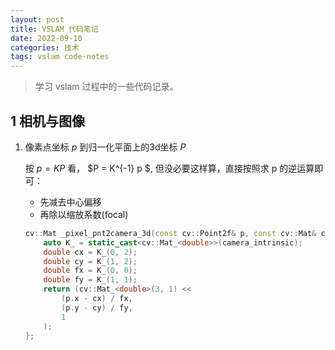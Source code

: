 ```yaml
---
layout: post
title: VSLAM 代码笔记
date: 2022-09-10
categories: 技术 
tags: vslam code-notes
---
```

> 学习 vslam 过程中的一些代码记录。

## 1 相机与图像

1.  像素点坐标 $p$ 到归一化平面上的3d坐标 $P$

    按 $p = K P$ 看， $P = K^{-1} p $, 但没必要这样算，直接按照求 p 的逆运算即可：

    - 先减去中心偏移
    - 再除以缩放系数(focal)

    ```c++
    cv::Mat _pixel_pnt2camera_3d(const cv::Point2f& p, const cv::Mat& camera_intrinsic) {
        auto K_ = static_cast<cv::Mat_<double>>(camera_intrinsic);
        double cx = K_(0, 2);
        double cy = K_(1, 2);
        double fx = K_(0, 0);
        double fy = K_(1, 1);
        return (cv::Mat_<double>(3, 1) << 
            (p.x - cx) / fx,
            (p.y - cy) / fy,
            1
        );
    };
    ```